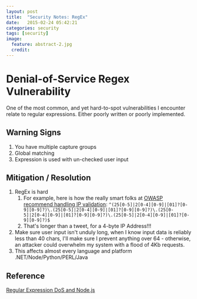 ```yaml
---
layout: post
title:  "Security Notes: RegEx"
date:   2015-02-24 05:42:21
categories: security
tags: [security]
image:
  feature: abstract-2.jpg
  credit:
---
```


# Denial-of-Service Regex Vulnerability

One of the most common, and yet hard-to-spot vulnerabilities I encounter relate to regular expressions.
Either poorly written or poorly implemented.

## Warning Signs

1. You have multiple capture groups
2. Global matching
3. Expression is used with un-checked user input

## Mitigation / Resolution

1. RegEx is hard
    1.  For example, here is how the really smart folks at [OWASP recommend handling IP validation][owasp]: ```^(25[0-5]|2[0-4][0-9]|[01]?[0-9][0-9]?)\.(25[0-5]|2[0-4][0-9]|[01]?[0-9][0-9]?)\.(25[0-5]|2[0-4][0-9]|[01]?[0-9][0-9]?)\.(25[0-5]|2[0-4][0-9]|[01]?[0-9][0-9]?)$```
    2.  That's longer than a tweet, for a 4-byte IP Address!!!
2. Make sure user input isn't unduly long, when I know input data is reliably less than 40 chars, I'll make sure I prevent anything over 64 - otherwise, an attacker could overwhelm my system with a flood of 4Kb requests.
3. This affects almost every language and platform .NET/Node/Python/PERL/Java


## Reference

[Regular Expression DoS and Node.js](https://blog.liftsecurity.io/2014/11/03/regular-expression-dos-and-node.js?utm_source=nodeweekly&utm_medium=email)

[owasp]: https://www.owasp.org/index.php/OWASP_Validation_Regex_Repository

